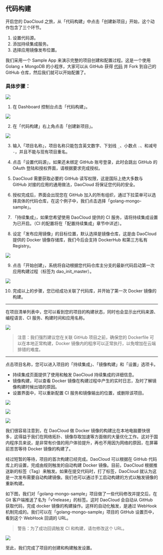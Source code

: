## 代码构建

开启您的 DaoCloud 之旅，从「代码构建」中点击「创建新项目」开始，这个动作包含了三个环节。

1. 设置代码源。
2. 添加持续集成服务。
3. 选择应用镜像发布位置。

我们采用一个 Sample App 来演示完整的项目创建和配置过程。这是一个使用 Golang + MongoDB 的小程序，大家可以从 GitHub 获得 [代码](https://github.com/DaoCloud/golang-mongo-sample) 并 Fork 到自己的 GitHub 仓库，然后我们就可以开始配置了。

### 具体步骤：

![](http://blog.daocloud.io/wp-content/uploads/2015/05/code-1.png)

1. 在 Dashboard 控制台点击「代码构建」。

![](http://blog.daocloud.io/wp-content/uploads/2015/05/code-2.png)

2. 在「代码构建」右上角点击「创建新项目」。

![](http://blog.daocloud.io/wp-content/uploads/2015/05/code-3.png)

3. 输入「项目名称」，项目名称只能包含英文数字、下划线 `_`、小数点 `.`、和减号 `-`，并且不能与现有项目重名。

4. 点击「设置代码源」，如果还未绑定 GitHub 账号登录，此时会跳出 GitHub 的 OAuth 登陆和授权界面，请根据要求完成授权。

5. DaoCloud 需要获取必要的 GitHub 读写权限，这是国际上绝大多数与 GitHub 对接的应用的通用做法，DaoCloud 将保证您代码的安全。

6. 授权完成后，界面会出现您在 GitHub 加入的所有组织，通过下拉菜单可以选择具体的代码仓库，在这个例子中，我们点击选择「golang-mongo-sample」。

7. 「持续集成」，如果您希望使用 DaoCloud 提供的 CI 服务，请将持续集成设置为已开启。（CI 的配置将在「配置持续集成」章节中详述）。

8. 设定「发布应用镜像」的目标位置，默认选择是镜像仓库，这是由 DaoCloud 提供的 Docker 镜像存储库，我们今后会支持 DockerHub 和第三方私有 Registry。

![](http://blog.daocloud.io/wp-content/uploads/2015/05/code-4.png)

9. 点击「开始创建」，系统将自动根据您代码仓库主分支的最新代码启动第一次应用构建过程（标签为 dao_init_master）。

![](http://blog.daocloud.io/wp-content/uploads/2015/05/code-6.png)

10. 完成以上的步骤，您已经成功关联了代码库，并开始了第一次 Docker 镜像的构建。

---

在项目清单列表中，您可以看到您的项目的构建状态，同时也会显示出代码来源、编程语言、CI 服务、构建时间和应用名称。

![](http://blog.daocloud.io/wp-content/uploads/2015/05/code-7.png)

> 注意：我们强烈建议您在关联 GitHub 项目之前，确保您的 Dockerfile 可以在本地正常构建，Docker 镜像内的程序可以正常执行，以免增加在云端排错的难度。

---

点击项目名称，您可以进入项目的「持续集成」、「镜像构建」和「设置」选项卡。

* 持续集成页面提供了使用和触发 DaoCloud 持续集成的详细信息。
* 镜像构建，可以查看 Docker 镜像在构建过程中产生的实时日志，及时了解镜像构建时候出错的原因。
* 设置界面中，可以重新配置 CI 服务和镜像输出的位置，或删除该项目。

![](http://blog.daocloud.io/wp-content/uploads/2015/05/code-8.png)

![](http://blog.daocloud.io/wp-content/uploads/2015/05/code-9.png)

![](http://blog.daocloud.io/wp-content/uploads/2015/05/code-10.png)

我们很容易注意到，在 DaoCloud 做 Docker 镜像的构建比在本地电脑要快很多，这得益于我们在网络拓扑、镜像存取加速等方面做的大量优化工作。这对于国内程序员来说，是非常有价值的用户体验提升，再也不用因为网络的原因，在屏幕前苦苦等待 Docker 镜像的构建了。

经过短暂的等待，项目的首次构建已经完成。DaoCloud 可以根据在 GitHub 代码库上的设置，完成由规则触发的自动构建 Docker 镜像。目前，DaoCloud 根据推送新的标签（Tag）来触发。如果在提交代码时，打了标签，DaoCloud 就认为这是一次发布需要自动构建镜像。我们也可以通过手工启动构建的方式以触发镜像的重新构建。

如下图，我们对「golang-mongo-sample」项目做了一些代码修改并提交后，在 Git 客户端推送了名为「v1release」的标签。这时 DaoCloud 会自动从 GitHub 获取代码，完成 docker 镜像的构建操作。这样的自动化触发，是通过 WebHook 机制完成的。我们可以在「golang-mongo-sample」项目的 GitHub 设置页中，看到这个 WebHook 回调的 URL。

> 警告：为了成功回调触发 CI 和构建，请勿修改这个 URL。

![](http://blog.daocloud.io/wp-content/uploads/2015/03/22222222.jpg)

至此，我们完成了项目的创建和构建触发设置。
